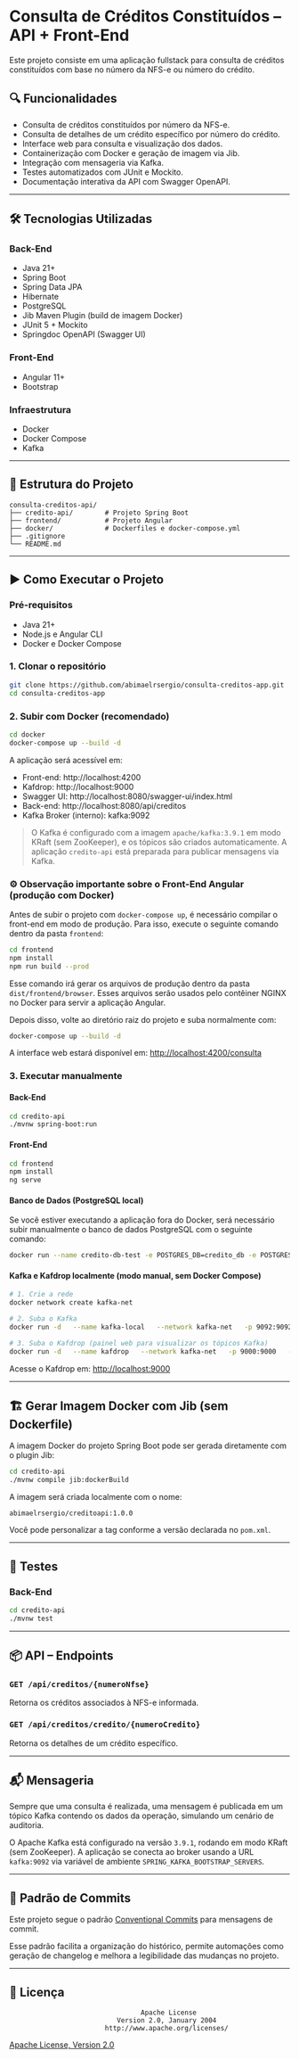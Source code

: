 # Consulta de Créditos Constituídos – API + Front-End

Este projeto consiste em uma aplicação fullstack para consulta de créditos constituídos com base no número da NFS-e ou número do crédito. 

## 🔍 Funcionalidades

- Consulta de créditos constituídos por número da NFS-e.
- Consulta de detalhes de um crédito específico por número do crédito.
- Interface web para consulta e visualização dos dados.
- Containerização com Docker e geração de imagem via Jib.
- Integração com mensageria via Kafka.
- Testes automatizados com JUnit e Mockito.
- Documentação interativa da API com Swagger OpenAPI.

---

## 🛠️ Tecnologias Utilizadas

### Back-End
- Java 21+
- Spring Boot
- Spring Data JPA
- Hibernate
- PostgreSQL
- Jib Maven Plugin (build de imagem Docker)
- JUnit 5 + Mockito
- Springdoc OpenAPI (Swagger UI)

### Front-End
- Angular 11+
- Bootstrap 

### Infraestrutura
- Docker
- Docker Compose
- Kafka 

---

## 📁 Estrutura do Projeto

```
consulta-creditos-api/
├── credito-api/        # Projeto Spring Boot
├── frontend/           # Projeto Angular
├── docker/             # Dockerfiles e docker-compose.yml
├── .gitignore
└── README.md
```

---

## ▶️ Como Executar o Projeto

### Pré-requisitos

- Java 21+
- Node.js e Angular CLI
- Docker e Docker Compose

### 1. Clonar o repositório

```bash
git clone https://github.com/abimaelrsergio/consulta-creditos-app.git
cd consulta-creditos-app
```

### 2. Subir com Docker (recomendado)

```bash
cd docker
docker-compose up --build -d
```

A aplicação será acessível em:
- Front-end: http://localhost:4200
- Kafdrop: http://localhost:9000
- Swagger UI: http://localhost:8080/swagger-ui/index.html
- Back-end: http://localhost:8080/api/creditos
- Kafka Broker (interno): kafka:9092

> O Kafka é configurado com a imagem `apache/kafka:3.9.1` em modo KRaft (sem ZooKeeper), e os tópicos são criados automaticamente. A aplicação `credito-api` está preparada para publicar mensagens via Kafka.

### ⚙️ Observação importante sobre o Front-End Angular (produção com Docker)

Antes de subir o projeto com `docker-compose up`, é necessário compilar o front-end em modo de produção. Para isso, execute o seguinte comando dentro da pasta `frontend`:

```bash
cd frontend
npm install
npm run build --prod
```

Esse comando irá gerar os arquivos de produção dentro da pasta `dist/frontend/browser`. Esses arquivos serão usados pelo contêiner NGINX no Docker para servir a aplicação Angular.

Depois disso, volte ao diretório raiz do projeto e suba normalmente com:

```bash
docker-compose up --build -d
```

A interface web estará disponível em: [http://localhost:4200/consulta](http://localhost:4200/consulta)

### 3. Executar manualmente

#### Back-End

```bash
cd credito-api
./mvnw spring-boot:run
```

#### Front-End

```bash
cd frontend
npm install
ng serve
```

#### Banco de Dados (PostgreSQL local)

Se você estiver executando a aplicação fora do Docker, será necessário subir manualmente o banco de dados PostgreSQL com o seguinte comando:

```bash
docker run --name credito-db-test -e POSTGRES_DB=credito_db -e POSTGRES_USER=postgres -e POSTGRES_PASSWORD=postgres -p 5432:5432 -d postgres:17.5
```

#### Kafka e Kafdrop localmente (modo manual, sem Docker Compose)

```bash
# 1. Crie a rede
docker network create kafka-net

# 2. Suba o Kafka
docker run -d   --name kafka-local   --network kafka-net   -p 9092:9092   -p 29092:29092   -e KAFKA_NODE_ID=1   -e KAFKA_PROCESS_ROLES=broker,controller   -e KAFKA_CONTROLLER_QUORUM_VOTERS=1@kafka-local:9093   -e KAFKA_LISTENERS=PLAINTEXT://:9092,PLAINTEXT_DOCKER://:29092,CONTROLLER://:9093   -e KAFKA_ADVERTISED_LISTENERS=PLAINTEXT://localhost:9092,PLAINTEXT_DOCKER://kafka-local:29092   -e KAFKA_LISTENER_SECURITY_PROTOCOL_MAP=PLAINTEXT:PLAINTEXT,PLAINTEXT_DOCKER:PLAINTEXT,CONTROLLER:PLAINTEXT   -e KAFKA_CONTROLLER_LISTENER_NAMES=CONTROLLER   -e KAFKA_AUTO_CREATE_TOPICS_ENABLE=true   -e KAFKA_OFFSETS_TOPIC_REPLICATION_FACTOR=1   apache/kafka:3.9.1

# 3. Suba o Kafdrop (painel web para visualizar os tópicos Kafka)
docker run -d   --name kafdrop   --network kafka-net   -p 9000:9000   -e KAFKA_BROKER_CONNECT=kafka-local:29092   obsidiandynamics/kafdrop:4.1.1-SNAPSHOT
```

Acesse o Kafdrop em: [http://localhost:9000](http://localhost:9000)

---

## 🏗️ Gerar Imagem Docker com Jib (sem Dockerfile)

A imagem Docker do projeto Spring Boot pode ser gerada diretamente com o plugin Jib:

```bash
cd credito-api
./mvnw compile jib:dockerBuild
```

A imagem será criada localmente com o nome:
```
abimaelrsergio/creditoapi:1.0.0
```

Você pode personalizar a tag conforme a versão declarada no `pom.xml`.

---

## 🧪 Testes

### Back-End

```bash
cd credito-api
./mvnw test
```

---

## 📦 API – Endpoints

### `GET /api/creditos/{numeroNfse}`

Retorna os créditos associados à NFS-e informada.

### `GET /api/creditos/credito/{numeroCredito}`

Retorna os detalhes de um crédito específico.

---

## 📬 Mensageria 

Sempre que uma consulta é realizada, uma mensagem é publicada em um tópico Kafka contendo os dados da operação, simulando um cenário de auditoria.

O Apache Kafka está configurado na versão `3.9.1`, rodando em modo KRaft (sem ZooKeeper). A aplicação se conecta ao broker usando a URL `kafka:9092` via variável de ambiente `SPRING_KAFKA_BOOTSTRAP_SERVERS`.

---

## 📝 Padrão de Commits

Este projeto segue o padrão [Conventional Commits](https://www.conventionalcommits.org/) para mensagens de commit.

Esse padrão facilita a organização do histórico, permite automações como geração de changelog e melhora a legibilidade das mudanças no projeto.

---

## 📃 Licença

```
                                 Apache License
                           Version 2.0, January 2004
                        http://www.apache.org/licenses/
```

[Apache License, Version 2.0](https://www.apache.org/licenses/LICENSE-2.0)
